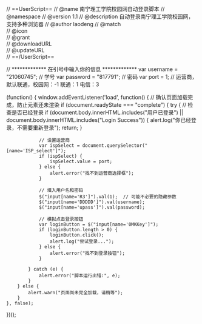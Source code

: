 // ==UserScript==
// @name         南宁理工学院校园网自动登录脚本
// @namespace
// @version      1.1
// @description  自动登录南宁理工学院校园网，支持多种浏览器
// @author       laodeng
// @match        
// @icon         
// @grant        
// @downloadURL  
// @updateURL    
// ==/UserScript==

// *************   在引号中输入你的信息   *************
var username = "21060745"; // 学号
var password = "817791";   // 密码
var port = 1;              // 运营商，默认联通，校园网：-1  联通：1  电信：3

(function() {
    window.addEventListener('load', function() {
        // 确认页面加载完成，防止元素还未渲染
        if (document.readyState === "complete") {
            try {
                // 检查是否已经登录
                if (document.body.innerHTML.includes("用户已登录") || document.body.innerHTML.includes("Login Success")) {
                    alert.log("你已经登录，不需要重新登录");
                    return;
                }

                // 设置运营商
                var ispSelect = document.querySelector("[name='ISP_select']");
                if (ispSelect) {
                    ispSelect.value = port;
                } else {
                    alert.error("找不到运营商选择框");
                }

                // 填入用户名和密码
                $("input[name='R3']").val(1);  // 可能不必要的隐藏参数
                $("input[name='DDDDD']").val(username);
                $("input[name='upass']").val(password);

                // 模拟点击登录按钮
                var loginButton = $("input[name='0MKKey']");
                if (loginButton.length > 0) {
                    loginButton.click();
                    alert.log("尝试登录...");
                } else {
                    alert.error("找不到登录按钮");
                }

            } catch (e) {
                alert.error("脚本运行出错:", e);
            }
        } else {
            alert.warn("页面尚未完全加载，请稍等");
        }
    }, false);
})();
